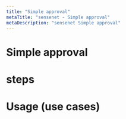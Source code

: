 ```yaml
---
title: "Simple approval"
metaTitle: "sensenet - Simple approval"
metaDescription: "sensenet Simple approval"
---
```


# Simple approval
# steps
# Usage (use cases)
